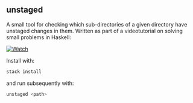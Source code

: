 ## unstaged

A small tool for checking which sub-directories of a given directory have
unstaged changes in them. Written as part of a videotutorial on solving small
problems in Haskell:

[![Watch](https://img.youtube.com/vi/WYrhfPcyqbw/0.jpg)](https://youtu.be/WYrhfPcyqbw)

Install with:

```bash
stack install
```

and run subsequently with:

```bash
unstaged <path>
```
